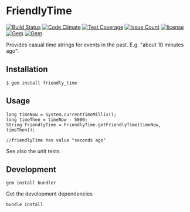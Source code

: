 # FriendlyTime

[![Build Status](https://travis-ci.org/bellabling/friendly-time-ruby.svg?branch=master)](https://travis-ci.org/bellabling/friendly-time-ruby)
[![Code Climate](https://codeclimate.com/github/bellabling/friendly-time-ruby/badges/gpa.svg)](https://codeclimate.com/github/bellabling/friendly-time-ruby)
[![Test Coverage](https://codeclimate.com/github/bellabling/friendly-time-ruby/badges/coverage.svg)](https://codeclimate.com/github/bellabling/friendly-time-ruby/coverage)
[![Issue Count](https://codeclimate.com/github/bellabling/friendly-time-ruby/badges/issue_count.svg)](https://codeclimate.com/github/bellabling/friendly-time-ruby)
[![license](https://img.shields.io/github/license/bellabling/friendly-time-ruby.svg)]()
[![Gem](https://img.shields.io/gem/v/friendly_time.svg)](https://rubygems.org/gems/friendly_time)
[![Gem](https://img.shields.io/gem/dt/friendly_time.svg)](https://rubygems.org/gems/friendly_time)

Provides casual time strings for events in the past. E.g. "about 10 minutes ago".

## Installation

    $ gem install friendly_time

## Usage

	long timeNow = System.currentTimeMillis();
	long timeThen = timeNow - 5000;
	String friendlyTime = FriendlyTime.getFriendlyTime(timeNow, timeThen));
	
	//friendlyTime has value "seconds ago"
	
See also the unit tests.

## Development

	gem install bundler

Get the development dependencies

	bundle install

